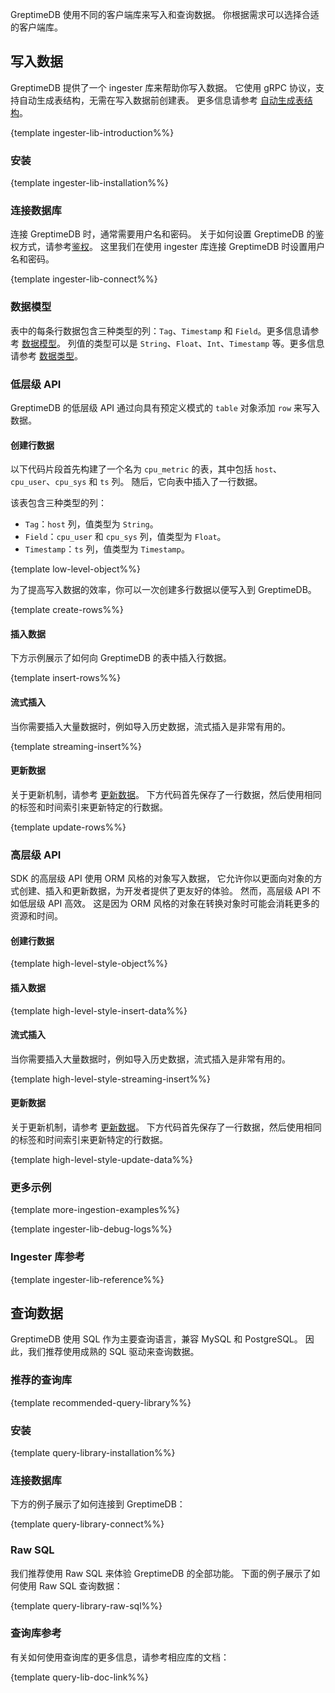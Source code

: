 
GreptimeDB 使用不同的客户端库来写入和查询数据。
你根据需求可以选择合适的客户端库。

## 写入数据

GreptimeDB 提供了一个 ingester 库来帮助你写入数据。
它使用 gRPC 协议，支持自动生成表结构，无需在写入数据前创建表。
更多信息请参考 [自动生成表结构](/user-guide/write-data/overview.md#自动生成表结构)。

{template ingester-lib-introduction%%}

### 安装

{template ingester-lib-installation%%}

### 连接数据库

连接 GreptimeDB 时，通常需要用户名和密码。
关于如何设置 GreptimeDB 的鉴权方式，请参考[鉴权](/user-guide/clients/authentication.md)。
这里我们在使用 ingester 库连接 GreptimeDB 时设置用户名和密码。

{template ingester-lib-connect%%}

### 数据模型

表中的每条行数据包含三种类型的列：`Tag`、`Timestamp` 和 `Field`。更多信息请参考 [数据模型](/user-guide/concepts/data-model.md)。
列值的类型可以是 `String`、`Float`、`Int`、`Timestamp` 等。更多信息请参考 [数据类型](/reference/sql/data-types.md)。

### 低层级 API

GreptimeDB 的低层级 API 通过向具有预定义模式的 `table` 对象添加 `row` 来写入数据。

#### 创建行数据

以下代码片段首先构建了一个名为 `cpu_metric` 的表，其中包括 `host`、`cpu_user`、`cpu_sys` 和 `ts` 列。
随后，它向表中插入了一行数据。

该表包含三种类型的列：

- `Tag`：`host` 列，值类型为 `String`。
- `Field`：`cpu_user` 和 `cpu_sys` 列，值类型为 `Float`。
- `Timestamp`：`ts` 列，值类型为 `Timestamp`。

{template low-level-object%%}

为了提高写入数据的效率，你可以一次创建多行数据以便写入到 GreptimeDB。

{template create-rows%%}

#### 插入数据

下方示例展示了如何向 GreptimeDB 的表中插入行数据。

{template insert-rows%%}

#### 流式插入

当你需要插入大量数据时，例如导入历史数据，流式插入是非常有用的。

{template streaming-insert%%}

#### 更新数据

关于更新机制，请参考 [更新数据](/user-guide/write-data/overview.md#更新数据)。
下方代码首先保存了一行数据，然后使用相同的标签和时间索引来更新特定的行数据。

{template update-rows%%}

<!-- TODO ### Delete Metrics -->

### 高层级 API

SDK 的高层级 API 使用 ORM 风格的对象写入数据，
它允许你以更面向对象的方式创建、插入和更新数据，为开发者提供了更友好的体验。
然而，高层级 API 不如低层级 API 高效。
这是因为 ORM 风格的对象在转换对象时可能会消耗更多的资源和时间。

#### 创建行数据

{template high-level-style-object%%}

#### 插入数据

{template high-level-style-insert-data%%}

#### 流式插入

当你需要插入大量数据时，例如导入历史数据，流式插入是非常有用的。

{template high-level-style-streaming-insert%%}

#### 更新数据

关于更新机制，请参考 [更新数据](/user-guide/write-data/overview.md#更新数据)。
下方代码首先保存了一行数据，然后使用相同的标签和时间索引来更新特定的行数据。

{template high-level-style-update-data%%}

### 更多示例

{template more-ingestion-examples%%}

{template ingester-lib-debug-logs%%}

### Ingester 库参考

{template ingester-lib-reference%%}

## 查询数据

GreptimeDB 使用 SQL 作为主要查询语言，兼容 MySQL 和 PostgreSQL。
因此，我们推荐使用成熟的 SQL 驱动来查询数据。

### 推荐的查询库

{template recommended-query-library%%}

### 安装

{template query-library-installation%%}

### 连接数据库

下方的例子展示了如何连接到 GreptimeDB：

{template query-library-connect%%}

### Raw SQL

我们推荐使用 Raw SQL 来体验 GreptimeDB 的全部功能。
下面的例子展示了如何使用 Raw SQL 查询数据：

{template query-library-raw-sql%%}

### 查询库参考

有关如何使用查询库的更多信息，请参考相应库的文档：

{template query-lib-doc-link%%}
